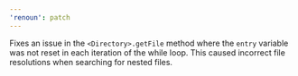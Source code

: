 ```yaml
---
'renoun': patch
---
```


Fixes an issue in the `<Directory>.getFile` method where the `entry` variable was not reset in each iteration of the while loop. This caused incorrect file resolutions when searching for nested files.
